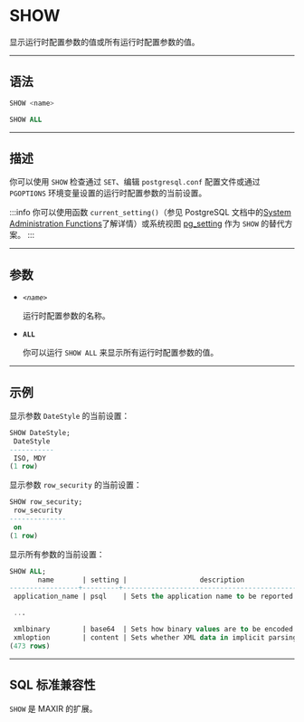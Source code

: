 SHOW
=====

显示运行时配置参数的值或所有运行时配置参数的值。

---

语法
--------

```sql
SHOW <name>

SHOW ALL
```

---

描述
----------

你可以使用 `SHOW` 检查通过 `SET`、编辑 `postgresql.conf` 配置文件或通过 `PGOPTIONS` 环境变量设置的运行时配置参数的当前设置。

:::info
你可以使用函数 `current_setting()`（参见 PostgreSQL 文档中的[System Administration Functions](https://www.postgresql.org/docs/12/functions-admin.html)了解详情）或系统视图 [pg_setting](https://www.postgresql.org/docs/12/view-pg-settings.html) 作为 `SHOW` 的替代方案。
:::

---
参数
----------

- *`<name>`*

    运行时配置参数的名称。

- **`ALL`**

    你可以运行 `SHOW ALL` 来显示所有运行时配置参数的值。


---

示例
----------

显示参数 `DateStyle` 的当前设置：

```sql
SHOW DateStyle;
 DateStyle
-----------
 ISO, MDY
(1 row)
```

显示参数 `row_security` 的当前设置：

```sql
SHOW row_security;
 row_security
--------------
 on
(1 row)
```


显示所有参数的当前设置：

```sql
SHOW ALL;
       name       | setting |                  description
-----------------+---------+----------------------------------------------------
 application_name | psql    | Sets the application name to be reported in sta...

 ...

 xmlbinary        | base64  | Sets how binary values are to be encoded in XML.
 xmloption        | content | Sets whether XML data in implicit parsing and s...
(473 rows)
```


---


SQL 标准兼容性
-------------

`SHOW` 是 MAXIR 的扩展。
